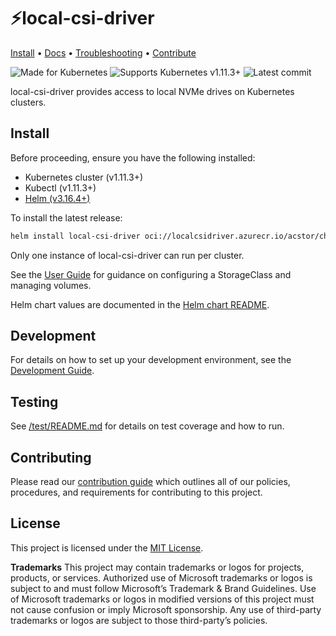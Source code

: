 # ⚡local-csi-driver

[Install](#install) • [Docs](./docs/user-guide.md) •
[Troubleshooting](./docs/troubleshooting.md) • [Contribute](CONTRIBUTING.md)

![Made for Kubernetes](https://img.shields.io/github/tag/azure/local-csi-driver.svg?style=flat-square&label=release&color=purple)
![Supports Kubernetes v1.11.3+](https://img.shields.io/badge/Supports-Kubernetes_v1.11.3+-326ce5.svg?style=flat-square&logo=Kubernetes&logoColor=white)
![Latest commit](https://img.shields.io/github/last-commit/azure/local-csi-driver?style=flat-square)

local-csi-driver provides access to local NVMe drives on Kubernetes clusters.

## Install

Before proceeding, ensure you have the following installed:

- Kubernetes cluster (v1.11.3+)
- Kubectl (v1.11.3+)
- [Helm (v3.16.4+)](https://helm.sh/docs/intro/install/)

To install the latest release:

```sh
helm install local-csi-driver oci://localcsidriver.azurecr.io/acstor/charts/local-csi-driver --version 0.2.6 --namespace kube-system
```

Only one instance of local-csi-driver can run per cluster.

See the [User Guide](./docs/user-guide.md) for guidance on configuring a
StorageClass and managing volumes.

Helm chart values are documented in the [Helm chart README](./charts/latest/README.md).

## Development

For details on how to set up your development environment, see the
[Development Guide](./docs/development.md).

## Testing

See [/test/README.md](./test/README.md) for details on test coverage and how to run.

## Contributing

Please read our [contribution guide](CONTRIBUTING.md) which outlines all of our policies,
procedures, and requirements for contributing to this project.

## License

This project is licensed under the [MIT License](LICENSE).

**Trademarks** This project may contain trademarks or logos for projects, products,
or services. Authorized use of Microsoft trademarks or logos is subject to and
must follow Microsoft’s Trademark & Brand Guidelines. Use of Microsoft
trademarks or logos in modified versions of this project must not cause
confusion or imply Microsoft sponsorship. Any use of third-party trademarks or
logos are subject to those third-party’s policies.
